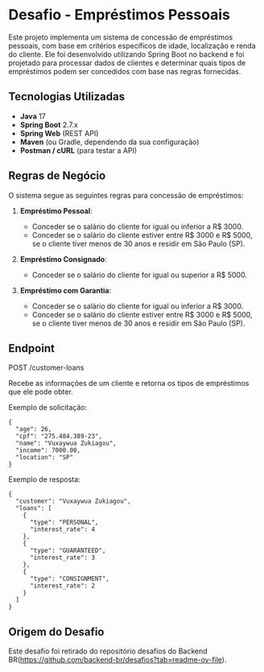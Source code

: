 # Desafio - Empréstimos Pessoais

Este projeto implementa um sistema de concessão de empréstimos pessoais, com base em critérios específicos de idade, localização e renda do cliente. Ele foi desenvolvido utilizando Spring Boot no backend e foi projetado para processar dados de clientes e determinar quais tipos de empréstimos podem ser concedidos com base nas regras fornecidas.

## Tecnologias Utilizadas

- **Java** 17
- **Spring Boot** 2.7.x
- **Spring Web** (REST API)
- **Maven** (ou Gradle, dependendo da sua configuração)
- **Postman / cURL** (para testar a API)

## Regras de Negócio

O sistema segue as seguintes regras para concessão de empréstimos:

1. **Empréstimo Pessoal**:
   - Conceder se o salário do cliente for igual ou inferior a R$ 3000.
   - Conceder se o salário do cliente estiver entre R$ 3000 e R$ 5000, se o cliente tiver menos de 30 anos e residir em São Paulo (SP).

2. **Empréstimo Consignado**:
   - Conceder se o salário do cliente for igual ou superior a R$ 5000.

3. **Empréstimo com Garantia**:
   - Conceder se o salário do cliente for igual ou inferior a R$ 3000.
   - Conceder se o salário do cliente estiver entre R$ 3000 e R$ 5000, se o cliente tiver menos de 30 anos e residir em São Paulo (SP).

## Endpoint
POST /customer-loans

Recebe as informações de um cliente e retorna os tipos de empréstimos que ele pode obter.

Exemplo de solicitação:
```
{
  "age": 26,
  "cpf": "275.484.389-23",
  "name": "Vuxaywua Zukiagou",
  "income": 7000.00,
  "location": "SP"
}
```
Exemplo de resposta:
```
{
  "customer": "Vuxaywua Zukiagou",
  "loans": [
    {
      "type": "PERSONAL",
      "interest_rate": 4
    },
    {
      "type": "GUARANTEED",
      "interest_rate": 3
    },
    {
      "type": "CONSIGNMENT",
      "interest_rate": 2
    }
  ]
}
```

## Origem do Desafio

 Este desafio foi retirado do repositório desafios do Backend BR(https://github.com/backend-br/desafios?tab=readme-ov-file).


